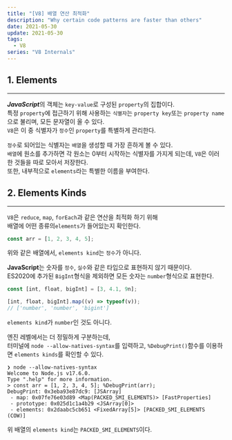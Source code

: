 ```yaml
---
title: "[V8] 배열 연산 최적화"
description: "Why certain code patterns are faster than others"
date: 2021-05-30
update: 2021-05-30
tags:
  - V8
series: "V8 Internals"
---
```

## 1. Elements
---
***JavaScript***의 객체는 `key-value`로 구성된 `property`의 집합이다.    
특정 `property`에 접근하기 위해 사용하는 `식별자`는  `property key`또는 `property name`으로 불리며, 모든 문자열이 올 수 있다.  
`V8`은 이 중 식별자가 `정수`인 `property`를 특별하게 관리한다. 

`정수`로 되어있는 식별자는 `배열`을 생성할 때 가장 흔하게 볼 수 있다.  
`배열`에 원소를 추가하면 각 원소는 0부터 시작하는 식별자를 가지게 되는데, `V8`은 이러한 것들을 따로 모아서 저장한다.  
또한, 내부적으로 `elements`라는 특별한 이름을 부여한다.  

## 2. Elements Kinds
---
`V8`은 `reduce`, `map`, `forEach`과 같은 연산을 최적화 하기 위해  
배열에 어떤 종류의`elements`가 들어있는지 확인한다.  

```javascript
const arr = [1, 2, 3, 4, 5];
```

위와 같은 배열에서, `elements kind`는 `정수`가 아니다.  

**JavaScript**는 숫자를 `정수`, `실수`와 같은 타입으로 표현하지 않기 때문이다.  
ES2020에 추가된 `BigInt`형식을 제외하면 모든 숫자는 `number`형식으로 표현한다.  

```javascript
const [int, float, bigInt] = [3, 4.1, 9n];

[int, float, bigInt].map((v) => typeof(v));
// ['number', 'number', 'bigint']
```

`elements kind`가 `number`인 것도 아니다.  

엔진 레벨에서는 더 정밀하게 구분하는데,  
터미널에 `node --allow-natives-syntax`를 입력하고, `%DebugPrint()`함수를 이용하면 `elements kinds`를 확인할 수 있다.

```
❯ node --allow-natives-syntax
Welcome to Node.js v17.6.0.
Type ".help" for more information.
> const arr = [1, 2, 3, 4, 5]; %DebugPrint(arr);
DebugPrint: 0x3eba93e87dc9: [JSArray]
 - map: 0x07fe76e03d89 <Map(PACKED_SMI_ELEMENTS)> [FastProperties]
 - prototype: 0x025d1c1a4b29 <JSArray[0]>
 - elements: 0x2daabc5cb651 <FixedArray[5]> [PACKED_SMI_ELEMENTS (COW)]
```

위 배열의 `elements kind`는 `PACKED_SMI_ELEMENTS`이다.